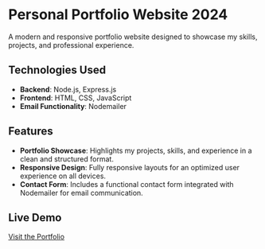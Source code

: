 # Personal Portfolio Website 2024

A modern and responsive portfolio website designed to showcase my skills, projects, and professional experience.

## Technologies Used
- **Backend**: Node.js, Express.js
- **Frontend**: HTML, CSS, JavaScript
- **Email Functionality**: Nodemailer

## Features
- **Portfolio Showcase**: Highlights my projects, skills, and experience in a clean and structured format.
- **Responsive Design**: Fully responsive layouts for an optimized user experience on all devices.
- **Contact Form**: Includes a functional contact form integrated with Nodemailer for email communication.

## Live Demo
[Visit the Portfolio](https://personal-portfolio-website-h4v6.onrender.com/) 
